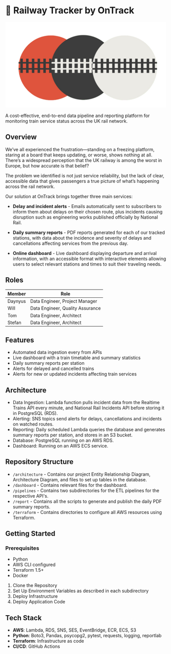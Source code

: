 # 🚆 Railway Tracker by OnTrack

![logo](./OnTrack.png)

A cost-effective, end-to-end data pipeline and reporting platform for monitoring train service status across the UK rail network.

## Overview

We’ve all experienced the frustration—standing on a freezing platform, staring at a board that keeps updating, or worse, shows nothing at all.
There’s a widespread perception that the UK railway is among the worst in Europe, but how accurate is that belief?

The problem we identified is not just service reliability, but the lack of clear, accessible data that gives passengers a true picture of what’s happening across the rail network.

Our solution at OnTrack brings together three main services:

- **Delay and incident alerts** - Emails automatically sent to subscribers to inform them about delays on their chosen route, plus incidents causing disruption such as engineering works published officially by National Rail.

- **Daily summary reports** - PDF reports generated for each of our tracked stations, with data about the incidence and severity of delays and cancellations affecting services from the previous day.

- **Online dashboard** - Live dashboard displaying departure and arrival information, with an accessible format with interactive elements allowing users to select relevant stations and times to suit their traveling needs.

## Roles

| Member    | Role                            |
|-----------|---------------------------------|
| Daynyus   | Data Engineer, Project Manager  |
| Will      | Data Engineer, Quality Assurance|
| Tom       | Data Engineer, Architect        |
| Stefan    | Data Engineer, Architect        |

## Features

- Automated data ingestion every from APIs
- Live dashboard with a train timetable and summary statistics
- Daily summary reports per station
- Alerts for delayed and cancelled trains
- Alerts for new or updated incidents affecting train services

## Architecture

- Data Ingestion: Lambda function pulls incident data from the Realtime Trains API every minute, and National Rail Incidents API before storing it in PostgreSQL (RDS).
- Alerting: SNS topics send alerts for delays, cancellations and incidents on watched routes.
- Reporting: Daily scheduled Lambda queries the database and generates summary reports per station, and stores in an S3 bucket.
- Database: PostgreSQL running on an AWS RDS.
- Dashboard: Running on an AWS ECS service.

## Repository Structure

- `/architecture` - Contains our project Entity Relationship Diagram, Architecture Diagram, and files to set up tables in the database.
- `/dashboard` - Contains relevant files for the dashboard.
- `/pipelines` - Contains two subdirectories for the ETL pipelines for the respective API's.
- `/report` - Contains all the scripts to generate and publish the daily PDF summary reports.
- `/terraform` - Contains directories to configure all AWS resources using Terraform.

## Getting Started

### Prerequisites
- Python
- AWS CLI configured
- Terraform 1.5+
- Docker

1. Clone the Repository
2. Set Up Environment Variables as described in each subdirectory
3. Deploy Infrastructure
4. Deploy Application Code

## Tech Stack

- **AWS**: Lambda, RDS, SNS, SES, EventBridge, ECR, ECS, S3
- **Python**: Boto3, Pandas, psycopg2, pytest, requests, logging, reportlab
- **Terraform**: Infrastructure as code
- **CI/CD**: GitHub Actions